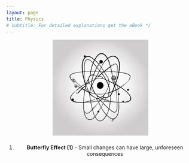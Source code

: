 ```yaml
---
layout: page
title: Physics
# subtitle: For detailed explanations get the eBook */ 
---
```


<style>
    .center-content {
        text-align: center; /* Center align the content */
    }

    .content-container {
        margin-top: 20px; /* Add space between the image and the text */
    }
</style>

<div class="center-content">
    <img src="/img/galleryImages/Physics.png" width="256" height="256" alt="Physics Image">
    <div class="content-container">
        <ol>
            <li><strong>Butterfly Effect (1)</strong> - Small changes can have large, unforeseen consequences</li>
        </ol>
    </div>
</div>
